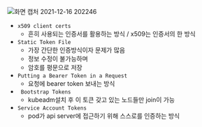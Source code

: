   ![화면 캡처 2021-12-16 202246](https://user-images.githubusercontent.com/62214428/146362913-d9e309a5-d000-4362-9f5e-cec1bfb08438.png)

- `x509 client certs` 
  - 흔히 사용되는 인증서를 활용하는 방식 / x509는 인증서의 한 방식
- `Static Token File`
  - 가장 간단한 인증방식이자 문제가 많음
  - 정보 수정이 불가능하며
  - 암호를 평문으로 저장
- `Putting a Bearer Token in a Request`
  - 요청에 bearer token 보내는 방식
- ` Bootstrap Tokens`
  - kubeadm설치 후 이 토큰 갖고 있는 노드들만 join이 가능  
- `Service Account Tokens`
  - pod가 api server에 접근하기 위해 스스로를 인증하는 방식 


















